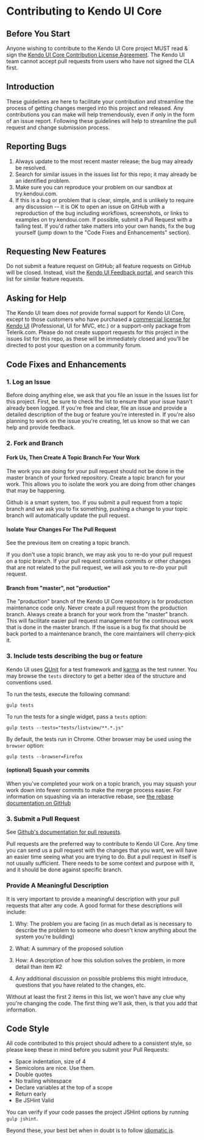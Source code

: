 # Contributing to Kendo UI Core

## Before You Start

Anyone wishing to contribute to the Kendo UI Core project MUST read & sign the [Kendo UI Core Contribution License Agreement](http://www.telerik.com/kendo-ui/cla). The Kendo UI team cannot accept pull requests from users who have not signed the CLA first.

## Introduction

These guidelines are here to facilitate your contribution and streamline the process of getting changes merged into this project and released. Any contributions you can make will help tremendously, even if only in the form of an issue report. Following these guidelines will help to streamline the pull request and change submission process.

## Reporting Bugs

1. Always update to the most recent master release; the bug may already be resolved.
2. Search for similar issues in the issues list for this repo; it may already be an identified problem.
3. Make sure you can reproduce your problem on our sandbox at try.kendoui.com.
4. If this is a bug or problem that is clear, simple, and is unlikely to require any discussion -- it is OK to open an issue on GitHub with a reproduction of the bug including workflows, screenshots, or links to examples on try.kendoui.com. If possible, submit a Pull Request with a failing test. If you'd rather take matters into your own hands, fix the bug yourself (jump down to the "Code Fixes and Enhancements" section).

## Requesting New Features

Do not submit a feature request on GitHub; all feature requests on GitHub will be closed. Instead, visit the [Kendo UI Feedback portal](http://kendoui-feedback.telerik.com/forums/127393-telerik-kendo-ui-feedback), and search this list for similar feature requests.

## Asking for Help

The Kendo UI team does *not* provide formal support for Kendo UI Core, except to those customers who have purchased a [commercial license for Kendo UI](http://www.telerik.com/kendo-ui) (Professional, UI for MVC, etc.) or a support-only package from Telerik.com. Please do not create support requests for this project in the issues list for this repo, as these will be immediately closed and you'll be directed to post your question on a community forum.

## Code Fixes and Enhancements

### 1. Log an Issue

Before doing anything else, we ask that you file an issue in the Issues list for this project. First, be sure to check the list to ensure that your issue hasn't already been logged. If you're free and clear, file an issue and provide a detailed description of the bug or feature you're interested in. If you're also planning to work on the issue you're creating, let us know so that we can help and provide feedback.

### 2. Fork and Branch

#### Fork Us, Then Create A Topic Branch For Your Work

The work you are doing for your pull request should not be done in the master branch of your forked repository. Create a topic branch for your work. This allows you to isolate the work you are doing from other changes that may be happening.

Github is a smart system, too. If you submit a pull request from a topic branch and we ask you to fix something, pushing a change to your topic branch will automatically update the pull request.

#### Isolate Your Changes For The Pull Request

See the previous item on creating a topic branch.

If you don't use a topic branch, we may ask you to re-do your pull request on a topic branch. If your pull request contains commits or other changes that are not related to the pull request, we will ask you to re-do your pull request.

#### Branch from "master", not "production"

The "production" branch of the Kendo UI Core repository is for production maintenance code only. Never create a pull request from the production branch. Always create a branch for your work from the "master" branch.
This will facilitate easier pull request management for the continuous work that is done in the master branch. If the issue is a bug fix that should be back ported to a maintenance branch, the core maintainers will cherry-pick it.

### 3. Include tests describing the bug or feature

Kendo UI uses [QUnit](https://qunitjs.com/) for a test framework and [karma](http://karma-runner.github.io/) as the test runner. You may browse the `tests` directory to get a better idea of the structure and conventions used.

To run the tests, execute the following command:

```
gulp tests
```

To run the tests for a single widget, pass a `tests` option:

```
gulp tests --tests="tests/listview/**.*.js"
```

By default, the tests run in Chrome. Other browser may be used using the `browser` option:

```
gulp tests --browser=Firefox
```

#### (optional) Squash your commits

When you've completed your work on a topic branch, you may squash your work down into fewer commits to make the merge process easier. For information on squashing via an interactive rebase, see [the rebase documentation on GitHub](https://help.github.com/articles/interactive-rebase)

### 3. Submit a Pull Request

See [Github's documentation for pull requests](https://help.github.com/articles/using-pull-requests).

Pull requests are the preferred way to contribute to Kendo UI Core. Any time you can send us a pull request with the changes that you want, we will have an easier time seeing what you are trying to do. But a pull request in itself is not usually sufficient. There needs to be some context and purpose with it, and it should be done against specific branch.

### Provide A Meaningful Description

It is very important to provide a meaningful description with your pull requests that alter any code. A good format for these descriptions will include:

1. Why: The problem you are facing (in as much detail as is necessary to describe the problem to someone who doesn't know anything about the system you're building)

2. What: A summary of the proposed solution

3. How: A description of how this solution solves the problem, in more detail than item #2

4. Any additional discussion on possible problems this might introduce, questions that you have related to the changes, etc.

Without at least the first 2 items in this list, we won't have any clue why you're changing the code. The first thing we'll ask, then, is that you add that information.

## Code Style

All code contributed to this project should adhere to a consistent style, so please keep these in mind before you submit your Pull Requests:

- Space indentation, size of 4
- Semicolons are nice. Use them.
- Double quotes
- No trailing whitespace
- Declare variables at the top of a scope
- Return early
- Be JSHint Valid

You can verify if your code passes the project JSHint options by running `gulp jshint`.

Beyond these, your best bet when in doubt is to follow [idiomatic.js](https://github.com/rwldrn/idiomatic.js).
